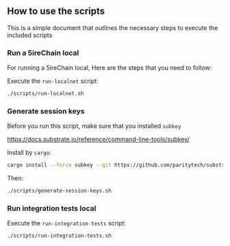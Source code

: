 ## How to use the scripts

This is a simple document that outlines the necessary steps to execute the included scripts


### Run a 5ireChain local 

For running a 5ireChain local, Here are the steps that you need to follow:

Execute the `run-localnet` script:
```sh
./scripts/run-localnet.sh
```

### Generate session keys

Before you run this script, make sure that you installed `subkey`

https://docs.substrate.io/reference/command-line-tools/subkey/

Install by `cargo`:

```bash
cargo install --force subkey --git https://github.com/paritytech/substrate --version 3.0.0 --locked
```

Then:

```sh
./scripts/generate-session-keys.sh
```

### Run integration tests  local 


Execute the `run-integration-tests` script:
```sh
./scripts/run-integration-tests.sh
```